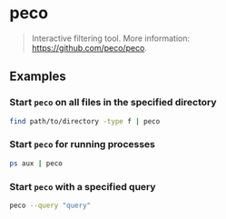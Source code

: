 # peco

> Interactive filtering tool. More information: <https://github.com/peco/peco>.

## Examples

### Start `peco` on all files in the specified directory

```bash
find path/to/directory -type f | peco
```

### Start `peco` for running processes

```bash
ps aux | peco
```

### Start `peco` with a specified query

```bash
peco --query "query"
```
